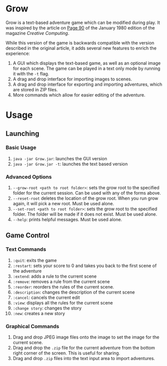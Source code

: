 # Grow
Grow is a text-based adventure game which can be modified during play. It was inspired by the article on [Page 90](https://archive.org/stream/creativecomputing-1980-01/Creative_Computing_v06_n01_1980_Jan?ui=embed#page/n93/mode/1up) of the January 1980 edition of the magazine *Creative Computing*.

While this version of the game is backwards compatible with the version described in the original article, it adds several new features to enrich the experience:

1. A GUI which displays the text-based game, as well as an optional image for each scene. The game can be played in a text only mode by running it with the `-t` flag.
2. A drag and drop interface for importing images to scenes.
3. A drag and drop interface for exporting and importing adventures, which are stored in ZIP files.
2. More commands which allow for easier editing of the adventure.

# Usage
## Launching
### Basic Usage

1. `java -jar Grow.jar`: launches the GUI version
1. `java -jar Grow.jar -t`: launches the text based version

### Advanced Options

1. `--grow-root <path to root folder>`: sets the grow root to the specified folder for the current session. Can be used with any of the forms above.
2. `--reset-root` deletes the location of the grow root. When you run grow again, it will pick a new root. Must be used alone.
3. `--set-root <path to root folder>`: sets the grow root to the specified folder. The folder will be made if it does not exist. Must be used alone.
4. `--help`: prints helpful messages. Must be used alone.

## Game Control
### Text Commands
1. `:quit`: exits the game
2. `:restart`: sets your score to 0 and takes you back to the first scene of the adventure
3. `:extend`: adds a rule to the current scene
4. `:remove`: removes a rule from the current scene
5. `:reorder`: reorders the rules of the current scene.
6. `:description`: changes the description of the current scene
7. `:cancel`: cancels the current edit
8. `:view`: displays all the rules for the current scene
9. `:change story`: changes the story
10. `:new`: creates a new story

### Graphical Commands
1. Drag and drop JPEG image files onto the image to set the image for the current scene.
2. Drag and drop the `.zip` file for the current adventure from the bottom right corner of the screen. This is useful for sharing.
3. Drag and drop `.zip` files into the text input area to import adventures.
